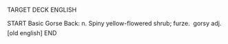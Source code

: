TARGET DECK
ENGLISH

START
Basic
Gorse
Back: n. Spiny yellow-flowered shrub; furze.  gorsy adj. [old english]
END
